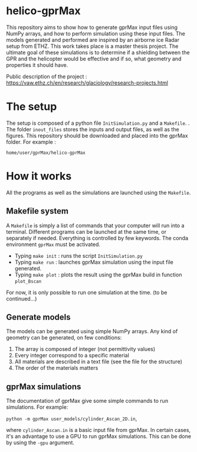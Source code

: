 # helico-gprMax
This repository aims to show how to generate gprMax input files using NumPy arrays, and how to perform simulation using these input files. The models generated and performed are inspired by an airborne ice Radar setup from ETHZ. This work takes place is a master thesis project. The ultimate goal of these simulations is to determine if a shielding between the GPR and the helicopter would be effective and if so, what geometry and properties it should have. 
 
Public description of the project : https://vaw.ethz.ch/en/research/glaciology/research-projects.html
 
# The setup
The setup is composed of a python file `InitSimulation.py` and a `Makefile`. . The folder `inout_files` stores the inputs and output files, as well as the figures. This repository should be downloaded and placed into the gprMax folder. For example :
 
`home/user/gprMax/helico-gprMax`
 
# How it works
All the programs as well as the simulations are launched using the `Makefile`.
 
## Makefile system
A `Makefile` is simply a list of commands that your computer will run into a terminal. Different programs can be launched at the same time, or separately if needed. Everything is controlled by few keywords. The conda environment `gprMax` must be activated.

- Typing `make init` : runs the script `InitSimulation.py`
- Typing `make run` : launches gprMax simulation using the input file generated.
- Typing `make plot` : plots the result using the gprMax build in function `plot_Bscan`

For now, it is only possible to run one simulation at the time. (to be continued...)
 
## Generate models
The models can be generated using simple NumPy arrays. Any kind of geometry can be generated, on few conditions:
1. The array is composed of integer (not permittivity values)
2. Every integer correspond to a specific material
3. All materials are described in a text file (see the file for the structure)
4. The order of the materials matters

## gprMax simulations
The documentation of gprMax give some simple commands to run simulations. For example:
 
`python -m gprMax user_models/cylinder_Ascan_2D.in`, 
 
where `cylinder_Ascan.in` is a basic input file from gprMax. In certain cases, it's an advantage to use a GPU to run gprMax simulations. This can be done by using the `-gpu` argument.